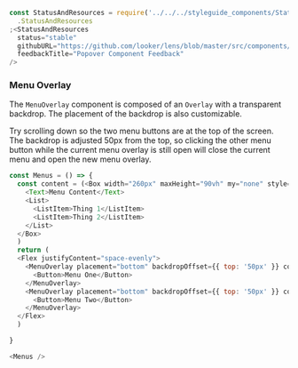 ```js noeditor
const StatusAndResources = require('../../../styleguide_components/StatusAndResources')
  .StatusAndResources
;<StatusAndResources
  status="stable"
  githubURL="https://github.com/looker/lens/blob/master/src/components/Overlays/MenuOverlay.tsx"
  feedbackTitle="Popover Component Feedback"
/>
```

### Menu Overlay

The `MenuOverlay` component is composed of an `Overlay` with a transparent backdrop. The placement of the backdrop is also customizable.

Try scrolling down so the two menu buttons are at the top of the screen. The backdrop is adjusted 50px from the top, so clicking the other menu button while the current menu overlay is still open will close the current menu and open the new menu overlay.

```js
const Menus = () => {
  const content = (<Box width="260px" maxHeight="90vh" my="none" style={{ overflowY: 'auto' }}>
    <Text>Menu Content</Text>
    <List>
      <ListItem>Thing 1</ListItem>
      <ListItem>Thing 2</ListItem>
    </List>
  </Box>
  )
  return (
  <Flex justifyContent="space-evenly">
    <MenuOverlay placement="bottom" backdropOffset={{ top: '50px' }} content={content}>
      <Button>Menu One</Button>
    </MenuOverlay>
    <MenuOverlay placement="bottom" backdropOffset={{ top: '50px' }} content={content}>
      <Button>Menu Two</Button>
    </MenuOverlay>
  </Flex>
  )

}

<Menus />
```
